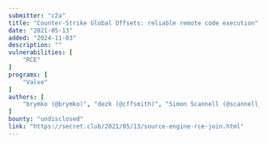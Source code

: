 ```yaml
---
submitter: "c2a"
title: "Counter-Strike Global Offsets: reliable remote code execution"
date: "2021-05-13"
added: "2024-11-03"
description: ""
vulnerabilities: [
    "RCE"
]
programs: [
    "Valve"
]
authors: [
    "brymko (@brymko)", "dezk (@cffsmith)", "Simon Scannell (@scannell_simon)"
]
bounty: "undisclosed"
link: "https://secret.club/2021/05/13/source-engine-rce-join.html"
---
```




